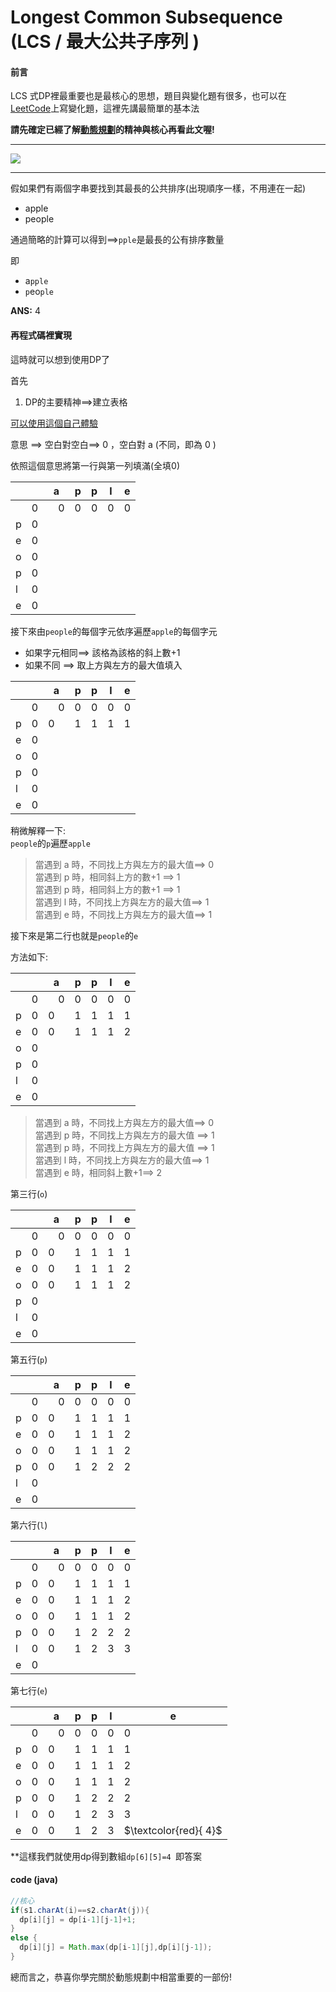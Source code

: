 # Longest Common Subsequence (LCS / 最大公共子序列 )

#### 前言

LCS 式DP裡最重要也是最核心的思想，題目與變化題有很多，也可以在[LeetCode](https://leetcode.com/problemset/)上寫變化題，這裡先講最簡單的基本法

**請先確定已經了解[動態規劃](https://github.com/archie0732/c-library/blob/main/algorithm/Dynamic%20Programming.md)的精神與核心再看此文喔!**


***

![](https://i.pinimg.com/736x/82/c7/10/82c710d8aa511d0bdce46866c89c1fd4.jpg)  

***

假如果們有兩個字串要找到其最長的公共排序(出現順序一樣，不用連在一起)

* apple
* people

通過簡略的計算可以得到==>`pple`是最長的公有排序數量     

即
* a`pple`
* `p`eo`ple`

**ANS:** 4


#### 再程式碼裡實現

這時就可以想到使用DP了

首先
1. DP的主要精神==>建立表格

[可以使用這個自己體驗](https://alchemist-al.com/algorithms/longest-common-subsequence)


意思 ==> 空白對空白==> 0 ，空白對 a (不同，即為 0 )

依照這個意思將第一行與第一列填滿(全填0)

|     |     |   a |   p  |  p  |  l  |  e  |
|-----|-----|------|------|-----|-----|-----| 
|     |   0 |　0   | 0    | 0    |    0| 0    |
|  p  |    0 |      |     |      |     |     |
| e   |     0|      |     |      |     |     |
| o   |     0|      |     |      |     |     |
| p   |    0 |      |     |      |     |     |
| l   |     0|      |     |      |     |     |
| e   |     0|      |     |      |     |     |

接下來由`people`的每個字元依序遍歷`apple`的每個字元  
* 如果字元相同==> 該格為該格的斜上數+1
* 如果不同 ==> 取上方與左方的最大值填入

|     |     |   a |   p  |  p  |  l  |  e  |
|-----|-----|------|------|-----|-----|-----| 
|     |   0 |　0   | 0    | 0    |    0| 0    |
|  p  |    0 |     0 | 1     |     1 |  1    | 1     |
| e   |     0|      |     |      |     |     |
| o   |     0|      |     |      |     |     |
| p   |    0 |      |     |      |     |     |
| l   |     0|      |     |      |     |     |
| e   |     0|      |     |      |     |     |

稍微解釋一下:  
`people`的`p`遍歷`apple`  
>當遇到 a 時，不同找上方與左方的最大值==> 0  
>當遇到 p 時，相同斜上方的數+1 ==> 1  
>當遇到 p 時，相同斜上方的數+1 ==> 1  
>當遇到 l 時，不同找上方與左方的最大值==> 1  
>當遇到 e 時，不同找上方與左方的最大值==> 1


接下來是第二行也就是`people`的`e`  

方法如下:  

|     |     |   a |   p  |  p  |  l  |  e  |
|-----|-----|------|------|-----|-----|-----| 
|     |   0 |　0   | 0    | 0    |    0| 0    |
|  p  |    0 |     0 | 1     |     1 |  1    | 1     |
| e   |     0|     0 | 1    | 1     | 1    | 2    |
| o   |     0|      |     |      |     |     |
| p   |    0 |      |     |      |     |     |
| l   |     0|      |     |      |     |     |
| e   |     0|      |     |      |     |     |

>當遇到 a 時，不同找上方與左方的最大值==> 0   
>當遇到 p 時，不同找上方與左方的最大值 ==> 1  
>當遇到 p 時，不同找上方與左方的最大值 ==> 1  
>當遇到 l 時，不同找上方與左方的最大值==> 1  
>當遇到 e 時，相同斜上數+1==> 2


第三行(`o`)  

|     |     |   a |   p  |  p  |  l  |  e  |
|-----|-----|------|------|-----|-----|-----| 
|     |   0 |　0   | 0    | 0    |    0| 0    |
|  p  |    0 |     0 | 1     |     1 |  1    | 1     |
| e   |     0|     0 | 1    | 1     | 1    | 2    |
| o   |     0|   0   |  1   | 1     | 1    | 2    |
| p   |    0 |      |     |      |     |     |
| l   |     0|      |     |      |     |     |
| e   |     0|      |     |      |     |     |


第五行(`p`)  

|     |     |   a |   p  |  p  |  l  |  e  |
|-----|-----|------|------|-----|-----|-----| 
|     |   0 |　0   | 0    | 0    |    0| 0    |
|  p  |    0 |     0 | 1     |     1 |  1    | 1     |
| e   |     0|     0 | 1    | 1     | 1    | 2    |
| o   |     0|   0   | 1    |  1    | 1    | 2    |
| p   |    0 |     0 | 1    | 2     |  2   | 2    |
| l   |     0|      |     |      |     |     |
| e   |     0|      |     |      |     |     |

第六行(`l`)  

|     |     |   a |   p  |  p  |  l  |  e  |
|-----|-----|------|------|-----|-----|-----| 
|     |   0 |　0   | 0    | 0    |    0| 0    |
|  p  |    0 |     0 | 1     |     1 |  1    | 1     |
| e   |     0|     0 | 1    | 1     | 1    | 2    |
| o   |     0|   0   | 1    |  1    | 1    | 2    |
| p   |    0 |     0 | 1    | 2     |  2   | 2    |
| l   |     0|   0   | 1    | 2     | 3    |  3   |
| e   |     0|      |     |      |     |     |


第七行(`e`)  

|     |     |   a |   p  |  p  |  l  |  e  |
|-----|-----|------|------|-----|-----|-----| 
|     |   0 |　0   | 0    | 0    |    0| 0    |
|  p  |    0 |     0 | 1     |     1 |  1    | 1     |
| e   |     0|     0 | 1    | 1     | 1    | 2    |
| o   |     0|   0   | 1    |  1    | 1    | 2    |
| p   |    0 |     0 | 1    | 2     |  2   | 2    |
| l   |     0|   0   | 1    | 2     | 3    |  3   |
| e   |     0|   0   | 1    |  2    | 3    | $`\textcolor{red}{ 4}`$    |



**這樣我們就使用dp得到數組`dp[6][5]=4 `即答案  


#### code (java)  

```java
//核心
if(s1.charAt(i)==s2.charAt(j)){
  dp[i][j] = dp[i-1][j-1]+1;
}
else {
  dp[i][j] = Math.max(dp[i-1][j],dp[i][j-1]);
}
```

總而言之，恭喜你學完關於動態規劃中相當重要的一部份!  

